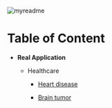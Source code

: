 ![myreadme](https://user-images.githubusercontent.com/70707092/95544092-d0b72880-09bf-11eb-90f7-bdca493307f7.png)

# Table of Content

- **Real Application**

    - Healthcare

         - [Heart disease](https://github.com/mareksturek/real-application/blob/main/healthcare_heart_disease.ipynb)
         
         - [Brain tumor](https://github.com/mareksturek/real-application/blob/main/healthcare_brain_tumor.ipynb)


